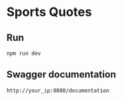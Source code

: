 # Sports Quotes

## Run

`npm run dev`

## Swagger documentation

`http://your_ip:8080/documentation`